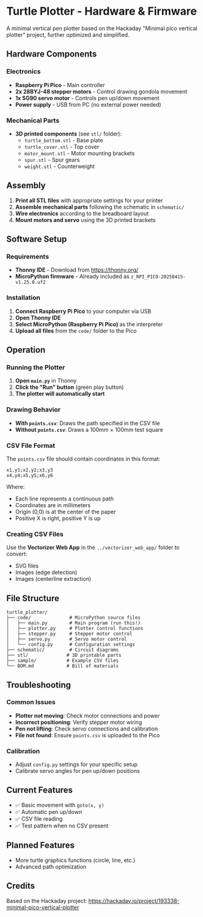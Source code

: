 # Turtle Plotter - Hardware & Firmware

A minimal vertical pen plotter based on the Hackaday "Minimal pico vertical plotter" project, further optimized and simplified.

## Hardware Components

### Electronics
- **Raspberry Pi Pico** - Main controller
- **2x 28BYJ-48 stepper motors** - Control drawing gondola movement
- **1x SG90 servo motor** - Controls pen up/down movement
- **Power supply** - USB from PC (no external power needed)

### Mechanical Parts
- **3D printed components** (see `stl/` folder):
  - `turtle_bottom.stl` - Base plate
  - `turtle_cover.stl` - Top cover
  - `motor_mount.stl` - Motor mounting brackets
  - `spur.stl` - Spur gears
  - `weight.stl` - Counterweight

## Assembly

1. **Print all STL files** with appropriate settings for your printer
2. **Assemble mechanical parts** following the schematic in `schematic/`
3. **Wire electronics** according to the breadboard layout
4. **Mount motors and servo** using the 3D printed brackets

## Software Setup

### Requirements
- **Thonny IDE** - Download from https://thonny.org/
- **MicroPython firmware** - Already included as `z_RPI_PICO-20250415-v1.25.0.uf2`

### Installation
1. **Connect Raspberry Pi Pico** to your computer via USB
2. **Open Thonny IDE**
3. **Select MicroPython (Raspberry Pi Pico)** as the interpreter
4. **Upload all files** from the `code/` folder to the Pico

## Operation

### Running the Plotter
1. **Open `main.py`** in Thonny
2. **Click the "Run" button** (green play button)
3. **The plotter will automatically start**

### Drawing Behavior
- **With `points.csv`**: Draws the path specified in the CSV file
- **Without `points.csv`**: Draws a 100mm × 100mm test square

### CSV File Format
The `points.csv` file should contain coordinates in this format:
```
x1,y1;x2,y2;x3,y3
x4,y4;x5,y5;x6,y6
```
Where:
- Each line represents a continuous path
- Coordinates are in millimeters
- Origin (0,0) is at the center of the paper
- Positive X is right, positive Y is up

### Creating CSV Files
Use the **Vectorizer Web App** in the `../vectorizer_web_app/` folder to convert:
- SVG files
- Images (edge detection)
- Images (centerline extraction)

## File Structure

```
turtle_plotter/
├── code/              # MicroPython source files
│   ├── main.py        # Main program (run this!)
│   ├── plotter.py     # Plotter control functions
│   ├── stepper.py     # Stepper motor control
│   ├── servo.py       # Servo motor control
│   └── config.py      # Configuration settings
├── schematic/         # Circuit diagrams
├── stl/              # 3D printable parts
├── sample/           # Example CSV files
└── BOM.md            # Bill of materials
```

## Troubleshooting

### Common Issues
- **Plotter not moving**: Check motor connections and power
- **Incorrect positioning**: Verify stepper motor wiring
- **Pen not lifting**: Check servo connections and calibration
- **File not found**: Ensure `points.csv` is uploaded to the Pico

### Calibration
- Adjust `config.py` settings for your specific setup
- Calibrate servo angles for pen up/down positions

## Current Features
- ✅ Basic movement with `goto(x, y)`
- ✅ Automatic pen up/down
- ✅ CSV file reading
- ✅ Test pattern when no CSV present

## Planned Features
- More turtle graphics functions (circle, line, etc.)
- Advanced path optimization

## Credits
Based on the Hackaday project: https://hackaday.io/project/193338-minimal-pico-vertical-plotter 